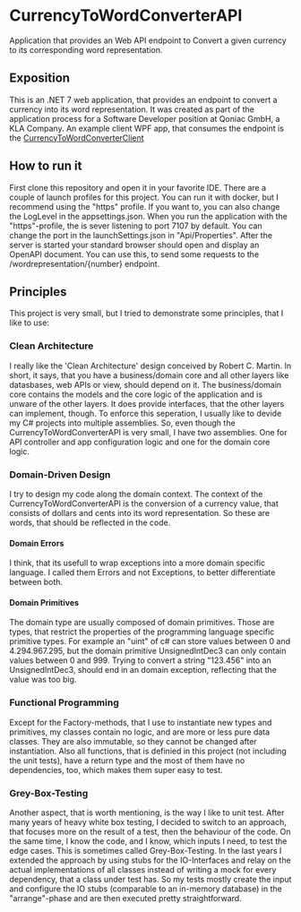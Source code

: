 # CurrencyToWordConverterAPI
Application that provides an Web API endpoint to Convert a given currency to its corresponding word representation.

## Exposition
This is an .NET 7 web application, that provides an endpoint to convert a currency into its word representation. It was created as part of the application process for a Software Developer position at Qoniac GmbH, a KLA Company. An example client WPF app, that consumes the endpoint is the [CurrencyToWordConverterClient](https://github.com/DennyBoy1989/CurrencyToWordConverterClient)

## How to run it
First clone this repository and open it in your favorite IDE. There are a couple of launch profiles for this project. You can run it with docker, but I recommend using the "https" profile. If you want to, you can also change the LogLevel in the appsettings.json. When you run the application with the "https"-profile, the is sever listening to port 7107 by default. You can change the port in the launchSettings.json in "Api/Properties". After the server is started your standard browser should open and display an OpenAPI document. You can use this, to send some requests to the /wordrepresentation/{number} endpoint.

## Principles
This project is very small, but I tried to demonstrate some principles, that I like to use:
### Clean Architecture
I really like the 'Clean Architecture' design conceived by Robert C. Martin. In short, it says, that you have a business/domain core and all other layers like datasbases, web APIs or view, should depend on it. The business/domain core contains the models and the core logic of the application and is unware of the other layers. It does provide interfaces, that the other layers can implement, though. To enforce this seperation, I usually like to devide my C# projects into multiple assemblies. So, even though the CurrencyToWordConverterAPI is very small, I have two assemblies. One for API controller and app configuration logic and one for the domain core logic.
### Domain-Driven Design
I try to design my code along the domain context. The context of the CurrencyToWordConverterAPI is the conversion of a currency value, that consists of dollars and cents into its word representation. So these are words, that should be reflected in the code.
#### Domain Errors
I think, that its usefull to wrap exceptions into a more domain specific language. I called them Errors and not Exceptions, to better differentiate between both.
#### Domain Primitives
The domain type are usually composed of domain primitives. Those are types, that restrict the properties of the programming language specific primitive types. For example an "uint" of c# can store values between 0 and 4.294.967.295, but the domain primitive UnsignedIntDec3 can only contain values between 0 and 999. Trying to convert a string "123.456" into an UnsignedIntDec3, should end in an domain exception, reflecting that the value was too big.
### Functional Programming
Except for the Factory-methods, that I use to instantiate new types and primitives, my classes contain no logic, and are more or less pure data classes. They are also immutable, so they cannot be changed after instantiation. Also all functions, that is definied in this project (not including the unit tests), have a return type and the most of them have no dependencies, too, which makes them super easy to test. 
### Grey-Box-Testing
Another aspect, that is worth mentioning, is the way I like to unit test. After many years of heavy white box testing, I decided to switch to an approach, that focuses more on the result of a test, then the behaviour of the code. On the same time, I know the code, and I know, which inputs I need, to test the edge cases. This is sometimes called Grey-Box-Testing. In the last years I extended the approach by using stubs for the IO-Interfaces and relay on the actual implementations of all classes instead of writing a mock for every dependency, that a class under test has. So my tests mostly create the input and configure the IO stubs (comparable to an in-memory database) in the "arrange"-phase and are then executed pretty straightforward.
